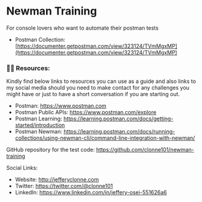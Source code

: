 # Newman Training

For console lovers who want to automate their postman tests

- Postman Collection: [https://documenter.getpostman.com/view/323124/TVmMgxMP](https://documenter.getpostman.com/view/323124/TVmMgxMP)

### 🐱‍💻 Resources:

Kindly find below links to resources you can use as a guide and also links to my social media should you need to make contact for any challenges you might have or just to have a short conversation if you are starting out.

* Postman: https://www.postman.com
* Postman Public APIs: https://www.postman.com/explore
* Postman Learning: https://learning.postman.com/docs/getting-started/introduction
* Postman Newman: https://learning.postman.com/docs/running-collections/using-newman-cli/command-line-integration-with-newman/

GitHub repository for the test code:
https://github.com/clonne101/newman-training

Social Links:
* Website: http://jefferyclonne.com
* Twitter: https://twitter.com/@clonne101
* LinkedIn: https://www.linkedin.com/in/jeffery-osei-551626a6
